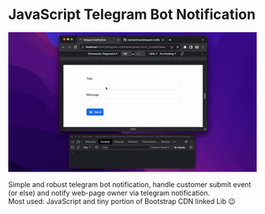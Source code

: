 JavaScript Telegram Bot Notification 
====

![TelegramNotification.gif](TelegramNotification.gif)

Simple and robust telegram bot notification, handle customer submit event (or else) and notify web-page owner via telegram notification.
<br>
Most used: JavaScript and tiny portion of Bootstrap CDN linked Lib 😉